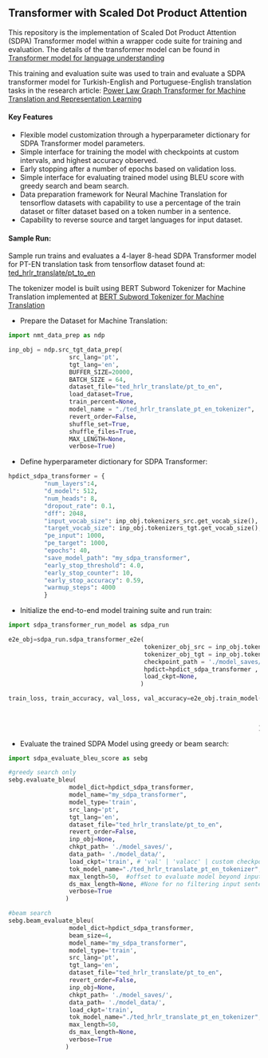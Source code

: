 ## Transformer with Scaled Dot Product Attention

This repository is the implementation of Scaled Dot  Product Attention (SDPA) Transformer model within a wrapper code suite for training and evaluation. The details of the transformer model can be found in [Transformer model for language understanding](https://www.tensorflow.org/text/tutorials/transformer)

This training and evaluation suite was used to train and evaluate a SDPA transformer model for Turkish-English and Portuguese-English translation tasks in the research article: [Power Law Graph Transformer for Machine Translation and Representation Learning](https://arxiv.org/abs/2107.02039)

#### Key Features

- Flexible model customization through a hyperparameter dictionary for SDPA Transformer model parameters.
- Simple interface for training the model with checkpoints at custom intervals, and highest accuracy observed.
- Early stopping after a number of epochs based on validation loss.
- Simple interface for evaluating trained model using BLEU score with greedy search and beam search.
- Data preparation framework for Neural Machine Translation for tensorflow datasets with capability to use a percentage of the train dataset or filter dataset based on a token  number in a sentence. 
- Capability to reverse source and target languages for input dataset.

#### Sample Run:

Sample run trains and evaluates a 4-layer 8-head SDPA Transformer model for PT-EN translation task from tensorflow dataset found at: [ted_hrlr_translate/pt_to_en](https://www.tensorflow.org/datasets/catalog/ted_hrlr_translate#ted_hrlr_translatept_to_en)

The tokenizer model is built using BERT Subword Tokenizer for Machine Translation implemented at [BERT Subword Tokenizer for Machine Translation](https://github.com/burcgokden/BERT-Subword-Tokenizer-Wrapper)

- Prepare the Dataset for Machine Translation:

```python
import nmt_data_prep as ndp

inp_obj = ndp.src_tgt_data_prep(
                 src_lang='pt',
                 tgt_lang='en',
                 BUFFER_SIZE=20000,
                 BATCH_SIZE = 64,
                 dataset_file="ted_hrlr_translate/pt_to_en",
                 load_dataset=True,
                 train_percent=None,
                 model_name = "./ted_hrlr_translate_pt_en_tokenizer",
                 revert_order=False,
                 shuffle_set=True,
                 shuffle_files=True,
                 MAX_LENGTH=None, 
                 verbose=True)
```

- Define hyperparameter dictionary for SDPA Transformer:

```python
hpdict_sdpa_transformer = {
          "num_layers":4,
          "d_model": 512,
          "num_heads": 8,
          "dropout_rate": 0.1,
          "dff": 2048,
          "input_vocab_size": inp_obj.tokenizers_src.get_vocab_size(),
          "target_vocab_size": inp_obj.tokenizers_tgt.get_vocab_size(),
          "pe_input": 1000,
          "pe_target": 1000,
          "epochs": 40,
          "save_model_path": "my_sdpa_transformer",       
          "early_stop_threshold": 4.0,
          "early_stop_counter": 10,
          "early_stop_accuracy": 0.59,
          "warmup_steps": 4000
          }
```

- Initialize the end-to-end model training suite and run train:
```python
import sdpa_transformer_run_model as sdpa_run

e2e_obj=sdpa_run.sdpa_transformer_e2e(
                                      tokenizer_obj_src = inp_obj.tokenizers_src,
                                      tokenizer_obj_tgt = inp_obj.tokenizers_tgt,
                                      checkpoint_path = './model_saves/',
                                      hpdict=hpdict_sdpa_transformer ,
                                      load_ckpt=None,
                                     )

train_loss, train_accuracy, val_loss, val_accuracy=e2e_obj.train_model(
                                                                       inp_obj.train_batches, 
                                                                       inp_obj.val_batches,
                                                                       chkpt_epochs=[24, 30]
                                                                      )

```

- Evaluate the trained SDPA Model using greedy or beam search:

```python
import sdpa_evaluate_bleu_score as sebg

#greedy search only
sebg.evaluate_bleu(
                 model_dict=hpdict_sdpa_transformer,
                 model_name="my_sdpa_transformer",
                 model_type='train',
                 src_lang='pt',
                 tgt_lang='en',
                 dataset_file="ted_hrlr_translate/pt_to_en",
                 revert_order=False,
                 inp_obj=None,
                 chkpt_path= './model_saves/',
                 data_path= './model_data/',              
                 load_ckpt='train', # 'val' | 'valacc' | custom checkpoint path
                 tok_model_name="./ted_hrlr_translate_pt_en_tokenizer",
                 max_length=50,  #offset to evaluate model beyond input sentence length
                 ds_max_length=None, #None for no filtering input sentence length
                 verbose=True
                )

#beam search
sebg.beam_evaluate_bleu(
                 model_dict=hpdict_sdpa_transformer,
                 beam_size=4,
                 model_name="my_sdpa_transformer",
                 model_type='train',
                 src_lang='pt',
                 tgt_lang='en',
                 dataset_file="ted_hrlr_translate/pt_to_en",
                 revert_order=False,
                 inp_obj=None,
                 chkpt_path= './model_saves/',
                 data_path= './model_data/',              
                 load_ckpt='train',
                 tok_model_name="./ted_hrlr_translate_pt_en_tokenizer",
                 max_length=50,
                 ds_max_length=None,
                 verbose=True
                )

```
                              
                           



